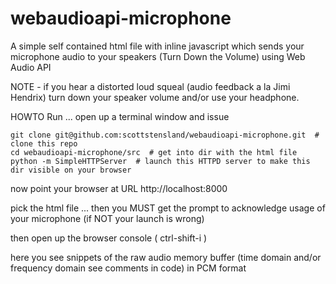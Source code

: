# webaudioapi-microphone

A simple self contained html file with inline javascript which sends your microphone audio to your speakers (Turn Down the Volume) using Web Audio API

NOTE - if you hear a distorted loud squeal (audio feedback a la Jimi Hendrix) turn down your speaker volume and/or use your headphone.  

HOWTO Run ... open up a terminal window and issue

```
git clone git@github.com:scottstensland/webaudioapi-microphone.git  # clone this repo 
cd webaudioapi-microphone/src  # get into dir with the html file
python -m SimpleHTTPServer  # launch this HTTPD server to make this dir visible on your browser
```

now point your browser at URL  http://localhost:8000

pick the html file ... then you MUST get the prompt to acknowledge usage of your microphone (if NOT your launch is wrong)

then open up the browser console ( ctrl-shift-i )

here you see snippets of the raw audio memory buffer (time domain and/or frequency domain see comments in code) in PCM format


